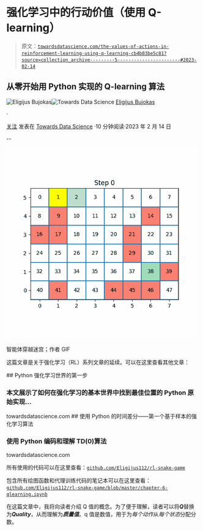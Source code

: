 # 强化学习中的行动价值（使用 Q-learning）

> 原文：[`towardsdatascience.com/the-values-of-actions-in-reinforcement-learning-using-q-learning-cb4b03be5c81?source=collection_archive---------5-----------------------#2023-02-14`](https://towardsdatascience.com/the-values-of-actions-in-reinforcement-learning-using-q-learning-cb4b03be5c81?source=collection_archive---------5-----------------------#2023-02-14)

## 从零开始用 Python 实现的 Q-learning 算法

[](https://eligijus-bujokas.medium.com/?source=post_page-----cb4b03be5c81--------------------------------)![Eligijus Bujokas](https://eligijus-bujokas.medium.com/?source=post_page-----cb4b03be5c81--------------------------------)[](https://towardsdatascience.com/?source=post_page-----cb4b03be5c81--------------------------------)![Towards Data Science](https://towardsdatascience.com/?source=post_page-----cb4b03be5c81--------------------------------) [Eligijus Bujokas](https://eligijus-bujokas.medium.com/?source=post_page-----cb4b03be5c81--------------------------------)

·

[关注](https://medium.com/m/signin?actionUrl=https%3A%2F%2Fmedium.com%2F_%2Fsubscribe%2Fuser%2Fd61597e07b4d&operation=register&redirect=https%3A%2F%2Ftowardsdatascience.com%2Fthe-values-of-actions-in-reinforcement-learning-using-q-learning-cb4b03be5c81&user=Eligijus+Bujokas&userId=d61597e07b4d&source=post_page-d61597e07b4d----cb4b03be5c81---------------------post_header-----------) 发表在 [Towards Data Science](https://towardsdatascience.com/?source=post_page-----cb4b03be5c81--------------------------------) ·10 分钟阅读·2023 年 2 月 14 日[](https://medium.com/m/signin?actionUrl=https%3A%2F%2Fmedium.com%2F_%2Fvote%2Ftowards-data-science%2Fcb4b03be5c81&operation=register&redirect=https%3A%2F%2Ftowardsdatascience.com%2Fthe-values-of-actions-in-reinforcement-learning-using-q-learning-cb4b03be5c81&user=Eligijus+Bujokas&userId=d61597e07b4d&source=-----cb4b03be5c81---------------------clap_footer-----------)

--

[](https://medium.com/m/signin?actionUrl=https%3A%2F%2Fmedium.com%2F_%2Fbookmark%2Fp%2Fcb4b03be5c81&operation=register&redirect=https%3A%2F%2Ftowardsdatascience.com%2Fthe-values-of-actions-in-reinforcement-learning-using-q-learning-cb4b03be5c81&source=-----cb4b03be5c81---------------------bookmark_footer-----------)![](img/a7047cb8a1a1248a35a9aac5acfc6a95.png)

智能体穿越迷宫；作者 GIF

这篇文章是关于强化学习（RL）系列文章的延续。可以在这里查看其他文章：

[](/first-steps-in-the-world-of-reinforcement-learning-using-python-b843b76538e3?source=post_page-----cb4b03be5c81--------------------------------) ## Python 强化学习世界的第一步

### 本文展示了如何在强化学习的基本世界中找到最佳位置的 Python 原始实现…

towardsdatascience.com [](/temporal-differences-with-python-first-sample-based-reinforcement-learning-algorithm-54c11745a0ee?source=post_page-----cb4b03be5c81--------------------------------) ## 使用 Python 的时间差分——第一个基于样本的强化学习算法

### 使用 Python 编码和理解 TD(0)算法

towardsdatascience.com

所有使用的代码可以在这里查看：[`github.com/Eligijus112/rl-snake-game`](https://github.com/Eligijus112/rl-snake-game)

包含所有绘图函数和代理训练代码的笔记本可以在这里查看：[`github.com/Eligijus112/rl-snake-game/blob/master/chapter-6-qlearning.ipynb`](https://github.com/Eligijus112/rl-snake-game/blob/master/chapter-6-qlearning.ipynb)

在这篇文章中，我将向读者介绍 Q 值的概念。为了便于理解，读者可以将***Q***替换为***Quality***，从而理解为***质量值***。q 值是数值，用于为*每个动作*从*每个状态*分配分数。
